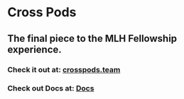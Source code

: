 # Cross Pods
## The final piece to the MLH Fellowship experience.

### Check it out at: [crosspods.team](https://crosspods.team/)

### Check out Docs at: [Docs](https://docs.crosspods.team/)

